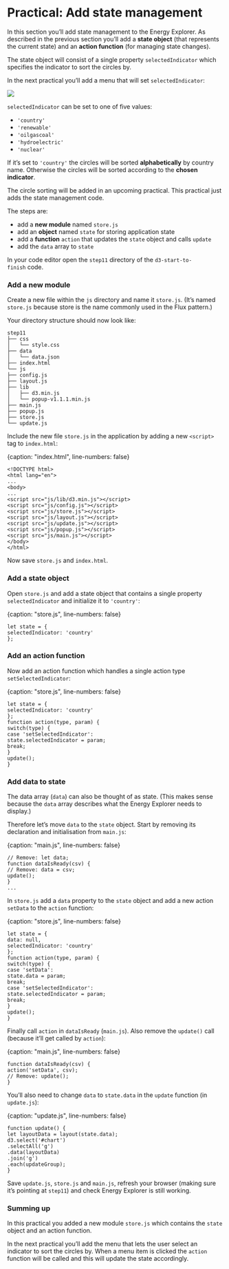 # Practical: Add state management

In this section you’ll add state management to the Energy Explorer. As described in the previous section you’ll add a **state object** (that represents the current state) and an **action function** (for managing state changes).

The state object will consist of a single property `selectedIndicator` which specifies the indicator to sort the circles by.

In the next practical you’ll add a menu that will set `selectedIndicator`:

![](http://learn.createwithdata.com/wp-content/uploads/2020/08/image-32.png)

`selectedIndicator` can be set to one of five values:

* `'country'`
* `'renewable'`
* `'oilgascoal'`
* `'hydroelectric'`
* `'nuclear'`

If it’s set to `'country'` the circles will be sorted **alphabetically** by country name. Otherwise the circles will be sorted according to the **chosen indicator**.

The circle sorting will be added in an upcoming practical. This practical just adds the state management code.

The steps are:

* add a **new module** named `store.js`
* add an **object** named `state` for storing application state
* add a **function** `action` that updates the `state` object and calls `update`
* add the `data` array to `state`

In your code editor open the `step11` directory of the `d3-start-to-finish` code.

### Add a new module

Create a new file within the `js` directory and name it `store.js`. (It’s named `store.js` because store is the name commonly used in the Flux pattern.)

Your directory structure should now look like:

```
step11
├── css
│   └── style.css
├── data
│   └── data.json
├── index.html
└── js
├── config.js
├── layout.js
├── lib
│   ├── d3.min.js
│   └── popup-v1.1.1.min.js
├── main.js
├── popup.js
├── store.js
└── update.js
```

Include the new file `store.js` in the application by adding a new `<script>` tag to `index.html`:

{caption: "index.html", line-numbers: false}
```
<!DOCTYPE html>
<html lang="en">
...
<body>
...
<script src="js/lib/d3.min.js"></script>
<script src="js/config.js"></script>
<script src="js/store.js"></script>
<script src="js/layout.js"></script>
<script src="js/update.js"></script>
<script src="js/popup.js"></script>
<script src="js/main.js"></script>
</body>
</html>
```

Now save `store.js` and `index.html`.

### Add a state object

Open `store.js` and add a state object that contains a single property `selectedIndicator` and initialize it to `'country'`:

{caption: "store.js", line-numbers: false}
```
let state = {
selectedIndicator: 'country'
};
```

### Add an action function

Now add an action function which handles a single action type `setSelectedIndicator`:

{caption: "store.js", line-numbers: false}
```
let state = {
selectedIndicator: 'country'
};
function action(type, param) {
switch(type) {
case 'setSelectedIndicator':
state.selectedIndicator = param;
break;
}
update();
}
```

### Add data to state

The data array (`data`) can also be thought of as state. (This makes sense because the `data` array describes what the Energy Explorer needs to display.)

Therefore let’s move `data` to the `state` object. Start by removing its declaration and initialisation from `main.js`:

{caption: "main.js", line-numbers: false}
```
// Remove: let data;
function dataIsReady(csv) {
// Remove: data = csv;
update();
}
...
```

In `store.js` add a `data` property to the `state` object and add a new action `setData` to the `action` function:

{caption: "store.js", line-numbers: false}
```
let state = {
data: null,
selectedIndicator: 'country'
};
function action(type, param) {
switch(type) {
case 'setData':
state.data = param;
break;
case 'setSelectedIndicator':
state.selectedIndicator = param;
break;
}
update();
}
```

Finally call `action` in `dataIsReady` (`main.js`). Also remove the `update()` call (because it’ll get called by `action`):

{caption: "main.js", line-numbers: false}
```
function dataIsReady(csv) {
action('setData', csv);
// Remove: update();
}
```

You’ll also need to change `data` to `state.data` in the `update` function (in `update.js`):

{caption: "update.js", line-numbers: false}
```
function update() {
let layoutData = layout(state.data);
d3.select('#chart')
.selectAll('g')
.data(layoutData)
.join('g')
.each(updateGroup);
}
```

Save `update.js`, `store.js` and `main.js`, refresh your browser (making sure it’s pointing at `step11`) and check Energy Explorer is still working.

### Summing up

In this practical you added a new module `store.js` which contains the `state` object and an action function.

In the next practical you’ll add the menu that lets the user select an indicator to sort the circles by. When a menu item is clicked the `action` function will be called and this will update the state accordingly.